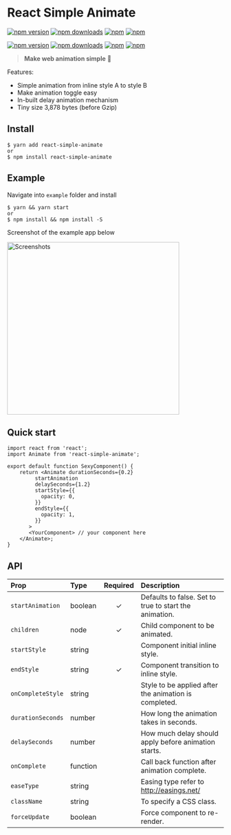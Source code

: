 # React Simple Animate

[![npm version](https://img.shields.io/npm/v/react-simple-animate.svg?style=flat-square)](https://www.npmjs.com/package/react-simple-animate) [![npm downloads](https://img.shields.io/npm/dm/react-simple-animate.svg?style=flat-square)](https://www.npmjs.com/package/react-simple-animate) [![npm](https://img.shields.io/npm/dt/react-simple-animate.svg?style=flat-square)](https://www.npmjs.com/package/react-simple-animate) [![npm](https://img.shields.io/npm/l/react-simple-animate.svg?style=flat-square)](https://www.npmjs.com/package/react-simple-animate)

[![npm version](https://img.shields.io/npm/v/ld-redux.svg?style=flat-square)](https://www.npmjs.com/package/ld-redux) [![npm downloads](https://img.shields.io/npm/dm/ld-redux.svg?style=flat-square)](https://www.npmjs.com/package/ld-redux) [![npm](https://img.shields.io/npm/dt/ld-redux.svg?style=flat-square)](https://www.npmjs.com/package/ld-redux) [![npm](https://img.shields.io/npm/l/ld-redux.svg?style=flat-square)](https://www.npmjs.com/package/ld-redux)

> **Make web animation simple** :clap:

Features:

 - Simple animation from inline style A to style B
 - Make animation toggle easy
 - In-built delay animation mechanism
 - Tiny size 3,878 bytes (before Gzip)

## Install

    $ yarn add react-simple-animate
    or
    $ npm install react-simple-animate

## Example

Navigate into `example` folder and install

    $ yarn && yarn start
    or
    $ npm install && npm install -S

Screenshot of the example app below

<img src="https://raw.githubusercontent.com/bluebill1049/react-simple-animate/master/example/screenShot.png" alt="Screenshots" width="400"/>

## Quick start

    import react from 'react';
    import Animate from 'react-simple-animate';
    
    export default function SexyComponent() {
	    return <Animate durationSeconds={0.2}
             startAnimation
             delaySeconds={1.2}
             startStyle={{
               opacity: 0,
             }}
             endStyle={{
               opacity: 1,
             }}
           >
           <YourComponent> // your component here
        </Animate>;
    }

## API

| Prop | Type | Required | Description |
| :--- | :--- | :---: | :--- |
| `startAnimation` | boolean | ✓ | Defaults to false. Set to true to start the animation. |
| `children` | node | ✓ | Child component to be animated. |
| `startStyle` | string |  | Component initial inline style. |
| `endStyle` | string | ✓ | Component transition to inline style. |
| `onCompleteStyle` | string |  | Style to be applied after the animation is completed. |
| `durationSeconds` | number |  | How long the animation takes in seconds. |
| `delaySeconds` | number |  | How much delay should apply before animation starts. |
| `onComplete` | function |  | Call back function after animation complete. |
| `easeType` | string |  | Easing type refer to http://easings.net/ |
| `className` | string |  | To specify a CSS class. |
| `forceUpdate` | boolean |  | Force component to re-render. |
